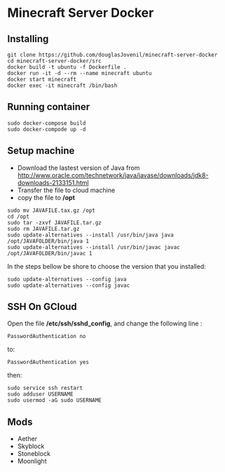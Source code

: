 # Minecraft Server Docker


## Installing
```
git clone https://github.com/douglasJovenil/minecraft-server-docker
cd minecraft-server-docker/src
docker build -t ubuntu -f Dockerfile .
docker run -it -d --rm --name minecraft ubuntu
docker start minecraft
docker exec -it minecraft /bin/bash
```

## Running container
```
sudo docker-compose build
sudo docker-compode up -d
```

## Setup machine

- Download the lastest version of Java from http://www.oracle.com/technetwork/java/javase/downloads/jdk8-downloads-2133151.html
- Transfer the file to cloud machine
- copy the file to **/opt**
```
sudo mv JAVAFILE.tax.gz /opt
cd /opt
sudo tar -zxvf JAVAFILE.tar.gz
sudo rm JAVAFILE.tar.gz
sudo update-alternatives --install /usr/bin/java java /opt/JAVAFOLDER/bin/java 1
sudo update-alternatives --install /usr/bin/javac javac /opt/JAVAFOLDER/bin/javac 1
```

In the steps bellow be shore to choose the version that you installed:
```
sudo update-alternatives --config java
sudo update-alternatives --config javac
```

## SSH On GCloud

Open the file **/etc/ssh/sshd_config**, and change the following line :
```
PasswordAuthentication no
```
to:
```
PasswordAuthentication yes
```
then:
```
sudo service ssh restart
sudo adduser USERNAME
sudo usermod -aG sudo USERNAME
```

## Mods
- Aether
- Skyblock
- Stoneblock
- Moonlight